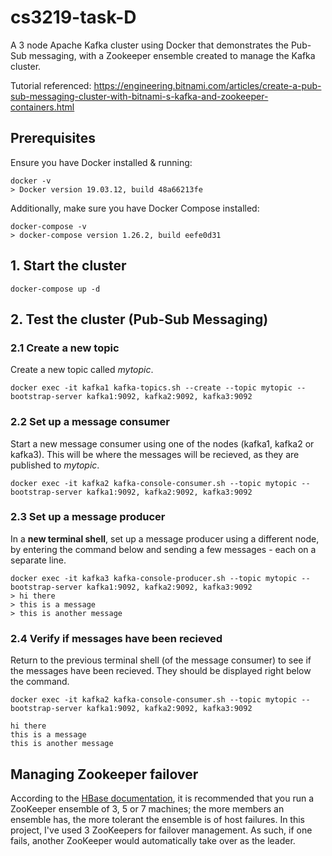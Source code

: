 # cs3219-task-D
A 3 node Apache Kafka cluster using Docker that demonstrates the Pub-Sub messaging, with a Zookeeper ensemble created to manage the Kafka cluster.

Tutorial referenced: https://engineering.bitnami.com/articles/create-a-pub-sub-messaging-cluster-with-bitnami-s-kafka-and-zookeeper-containers.html

## Prerequisites
Ensure you have Docker installed & running:

```
docker -v
> Docker version 19.03.12, build 48a66213fe
```

Additionally, make sure you have Docker Compose installed:

```
docker-compose -v
> docker-compose version 1.26.2, build eefe0d31
```

## 1. Start the cluster

```
docker-compose up -d
```

## 2. Test the cluster (Pub-Sub Messaging)
### 2.1 Create a new topic 
Create a new topic called *mytopic*.

```
docker exec -it kafka1 kafka-topics.sh --create --topic mytopic --bootstrap-server kafka1:9092, kafka2:9092, kafka3:9092
```
### 2.2 Set up a message consumer
Start a new message consumer using one of the nodes (kafka1, kafka2 or kafka3). This will be where the messages will be recieved, as they are published to *mytopic*.
```
docker exec -it kafka2 kafka-console-consumer.sh --topic mytopic --bootstrap-server kafka1:9092, kafka2:9092, kafka3:9092
```
### 2.3 Set up a message producer
In a __new terminal shell__, set up a message producer using a different node, by entering the command below and sending a few messages - each on a separate line.
```
docker exec -it kafka3 kafka-console-producer.sh --topic mytopic --bootstrap-server kafka1:9092, kafka2:9092, kafka3:9092
> hi there
> this is a message
> this is another message
```
### 2.4 Verify if messages have been recieved
Return to the previous terminal shell (of the message consumer) to see if the messages have been recieved. They should be displayed right below the command.

```
docker exec -it kafka2 kafka-console-consumer.sh --topic mytopic --bootstrap-server kafka1:9092, kafka2:9092, kafka3:9092

hi there
this is a message
this is another message
```

## Managing Zookeeper failover
According to the [HBase documentation](http://hbase.apache.org/book.html#zookeeper), it is recommended that you run a ZooKeeper ensemble of 3, 5 or 7 machines; the more members an ensemble has, the more tolerant the ensemble is of host failures. In this project, I've used 3 ZooKeepers for failover management. As such, if one fails, another ZooKeeper would automatically take over as the leader.
